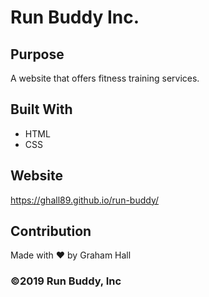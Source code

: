 # Run Buddy Inc.

## Purpose
A website that offers fitness training services.

## Built With
* HTML
* CSS

## Website
https://ghall89.github.io/run-buddy/

## Contribution
Made with ❤️ by Graham Hall

### ©️2019 Run Buddy, Inc 
